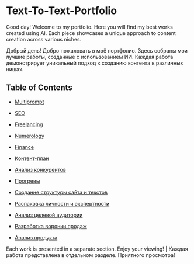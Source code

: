 # Text-To-Text-Portfolio

Good day! Welcome to my portfolio. Here you will find my best works created using AI. Each piece showcases a unique approach to content creation across various niches.

Добрый день! Добро пожаловать в моё портфолио. Здесь собраны мои лучшие работы, созданные с использованием ИИ. Каждая работа демонстрирует уникальный подход к созданию контента в различных нишах.

## Table of Contents

- [Multiprompt](мультипромпт/)
- [SEO](СЕО/)
- [Freelancing](фриланс/)
- [Numerology](нумерология/)
- [Finance](финансы/)

- [Контент-план](content-plan/)
- [Анализ конкурентов](competitor-analysis/)
- [Прогревы](warm-ups/)
- [Создание структуры сайта и текстов](site-structure/)
- [Распаковка личности и экспертности](personality-unpacking/)
- [Анализ целевой аудитории](target-audience-analysis/)
- [Разработка воронки продаж](sales-funnel-development/)
- [Анализ продукта](product-analysis/)

Each work is presented in a separate section. Enjoy your viewing! | Каждая работа представлена в отдельном разделе. Приятного просмотра!
